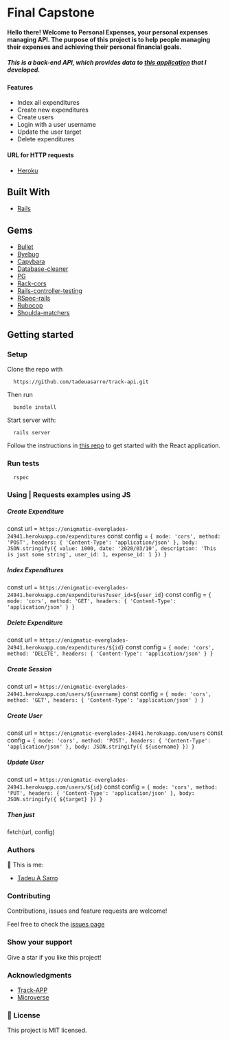 # Final Capstone

#### Hello there! Welcome to Personal Expenses, your personal expenses managing API. The purpose of this project is to help people managing their expenses and achieving their personal financial goals.

##### This is a back-end API, which provides data to [this application](https://github.com/tadeuasarro/track-app/tree/milestone7) that I developed.

#### Features
- Index all expenditures
- Create new expenditures
- Create users
- Login with a user username
- Update the user target
- Delete expenditures

#### URL for HTTP requests
- [Heroku](https://enigmatic-everglades-24941.herokuapp.com/)

## Built With
- [Rails](https://rubyonrails.org/)

## Gems
- [Bullet](https://rubygems.org/gems/bullet)
- [Byebug](https://rubygems.org/gems/byebug)
- [Capybara](https://rubygems.org/gems/capybara)
- [Database-cleaner](https://rubygems.org/gems/database_cleaner)
- [PG](https://rubygems.org/gems/pg)
- [Rack-cors](https://rubygems.org/gems/rack-cors)
- [Rails-controller-testing](https://rubygems.org/gems/rails-controller-testing)
- [RSpec-rails](https://rubygems.org/gems/rspec-rails)
- [Rubocop](https://rubygems.org/gems/rubocop)
- [Shoulda-matchers](https://rubygems.org/gems/shoulda-matchers)

## Getting started

### Setup

Clone the repo with

```
  https://github.com/tadeuasarro/track-api.git
```

Then run

```
  bundle install
```

Start server with:

```
  rails server
```

Follow the instructions in [this repo](https://github.com/tadeuasarro/track-app/tree/milestone7) to get started with the React application.

### Run tests

```
  rspec
```

### Using | Requests examples using JS

##### Create Expenditure
const url = `https://enigmatic-everglades-24941.herokuapp.com/expenditures`
const config = `{ mode: 'cors', method: 'POST', headers: { 'Content-Type': 'application/json' }, body: JSON.stringify({ value: 1000, date: '2020/03/10', description: 'This is just some string', user_id: 1, expense_id: 1 }) }`

##### Index Expenditures
const url = `https://enigmatic-everglades-24941.herokuapp.com/expenditures?user_id=${user_id}`
const config = `{ mode: 'cors', method: 'GET', headers: { 'Content-Type': 'application/json' } }`

##### Delete Expenditure
const url = `https://enigmatic-everglades-24941.herokuapp.com/expenditures/${id}`
const config = `{ mode: 'cors', method: 'DELETE', headers: { 'Content-Type': 'application/json' } }`

##### Create Session
const url = `https://enigmatic-everglades-24941.herokuapp.com/users/${username}`
const config = `{ mode: 'cors', method: 'GET', headers: { 'Content-Type': 'application/json' } }`

##### Create User
const url = `https://enigmatic-everglades-24941.herokuapp.com/users`
const config = `{ mode: 'cors', method: 'POST', headers: { 'Content-Type': 'application/json' }, body: JSON.stringify({ ${username} }) }`

##### Update User
const url = `https://enigmatic-everglades-24941.herokuapp.com/users/${id}`
const config = `{ mode: 'cors', method: 'PUT', headers: { 'Content-Type': 'application/json' }, body: JSON.stringify({ ${target} }) }`

##### Then just
fetch(url, config)

### Authors

👤 This is me:

- [Tadeu A Sarro](https://tadeuasarro.me)


### Contributing

Contributions, issues and feature requests are welcome!

Feel free to check the [issues page](https://github.com/tadeuasarro/track-api/issues)


### Show your support

Give a star if you like this project!

### Acknowledgments

- [Track-APP](https://github.com/tadeuasarro/track-app/tree/milestone7)
- [Microverse](https://www.microverse.org/)

### 📝 License

This project is MIT licensed.